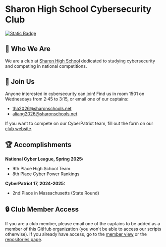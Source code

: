 # Sharon High School Cybersecurity Club

[![Static Badge](https://img.shields.io/badge/website-sharoncyber.github.io-blue?style=for-the-badge)](https://sharoncyber.github.io/)


## 👋 Who We Are

We are a club at [Sharon High School](https://hs.sharonschools.net/) dedicated to studying cybersecurity and competing in national competitions.

## 📝 Join Us

Anyone interested in cybersecurity can join! Find us in room 1501 on Wednesdays from 2:45 to 3:15, or email one of our captains:
- [tha2026@sharonschools.net](mailto:tha2026@sharonschools.net)
- [aliang2026@sharonschools.net](mailto:aliang2026@sharonschools.net)

If you want to compete on our CyberPatriot team, fill out the form on our [club website](https://sharoncyber.github.io/).

## 🏆 Accomplishments

**National Cyber League, Spring 2025:**
- 9th Place High School Team
- 8th Place Cyber Power Rankings

**CyberPatriot 17, 2024-2025:**
- 2nd Place in Massachusetts (State Round)

## 🔒 Club Member Access

If you are a club member, please email one of the captains to be added as a member of this GitHub organization (you won't be able to access our scripts otherwise). If you already have access, go to the [member view](https://github.com/sharoncyber?view_as=member) or the [repositories page](https://github.com/orgs/sharoncyber/repositories).
